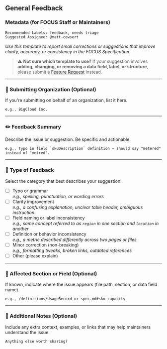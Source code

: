 ## General Feedback

### Metadata (for FOCUS Staff or Maintainers)
```
Recommended Labels: feedback, needs triage
Suggested Assignee: @matt-cowsert
```

_Use this template to report small corrections or suggestions that improve clarity, accuracy, or consistency in the FOCUS Specification._

> ⚠️ **Not sure which template to use?**
> If your suggestion involves **adding, changing, or removing a data field, label, or structure**, please submit a [Feature Request](../feature_request_template.md) instead.

---

### 🏢 Submitting Organization (Optional)
If you're submitting on behalf of an organization, list it here.

```
e.g., BigCloud Inc.
```

---

### ✏️ Feedback Summary
Describe the issue or suggestion. Be specific and actionable.

```
e.g., Typo in field `skuDescription` definition — should say "metered" instead of "metred".
```

---

### 📂 Type of Feedback
Select the category that best describes your suggestion:

- [ ] Typo or grammar  
  _e.g., spelling, punctuation, or wording errors_
- [ ] Clarity improvement  
  _e.g., a confusing explanation, unclear table header, ambiguous instruction_
- [ ] Field naming or label inconsistency  
  _e.g., same concept referred to as `region` in one section and `location` in another_
- [ ] Definition or behavior inconsistency  
  _e.g., a metric described differently across two pages or files_
- [ ] Minor correction (non-breaking)  
  _e.g., formatting tweaks, broken links, outdated references_
- [ ] Other (please explain)

---

### 📍 Affected Section or Field (Optional)
If known, indicate where the issue appears (file path, section, or data field name).

```
e.g., /definitions/UsageRecord or spec.md#sku-capacity
```

---

### 💬 Additional Notes (Optional)
Include any extra context, examples, or links that may help maintainers understand the issue.

```
Anything else worth sharing?
```
